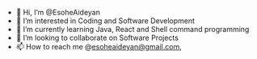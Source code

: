- 👋 Hi, I’m @EsoheAideyan
- 👀 I’m interested in Coding and Software Development
- 🌱 I’m currently learning Java, React and Shell command programming
- 💞️ I’m looking to collaborate on Software Projects
- 📫 How to reach me @esoheaideyan@gmail.com, 

<!---
EsoheAideyan/EsoheAideyan is a ✨ special ✨ repository because its `README.md` (this file) appears on your GitHub profile.
You can click the Preview link to take a look at your changes.
--->
